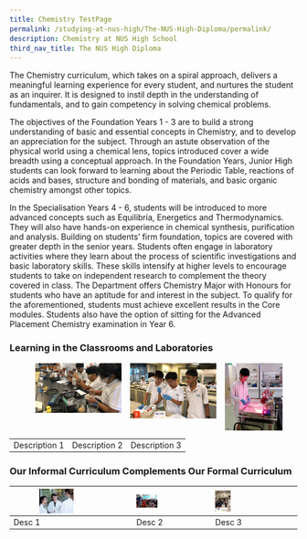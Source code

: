 ```yaml
---
title: Chemistry TestPage
permalink: /studying-at-nus-high/The-NUS-High-Diploma/permalink/
description: Chemistry at NUS High School
third_nav_title: The NUS High Diploma
---
```

The Chemistry curriculum, which takes on a spiral approach, delivers a meaningful learning experience for every student, and nurtures the student as an inquirer. It is designed to instil depth in the understanding of fundamentals, and to gain competency in solving chemical problems.   

The objectives of the Foundation Years 1 - 3 are to build a strong understanding of basic and essential concepts in Chemistry, and to develop an appreciation for the subject. Through an astute observation of the physical world using a chemical lens, topics introduced cover a wide breadth using a conceptual approach.  In the Foundation Years, Junior High students can look forward to learning about the Periodic Table, reactions of acids and bases, structure and bonding of materials, and basic organic chemistry amongst other topics. 

In the Specialisation Years 4 - 6, students will be introduced to more advanced concepts such as Equilibria, Energetics and Thermodynamics. They will also have hands-on experience in chemical synthesis, purification and analysis. Building on students’ firm foundation, topics are covered with greater depth in the senior years. Students often engage in laboratory activities where they learn about the process of scientific investigations and basic laboratory skills. These skills intensify at higher levels to encourage students to take on independent research to complement the theory covered in class.   The Department offers Chemistry Major with Honours for students who have an aptitude for and interest in the subject. To qualify for the aforementioned, students must achieve excellent results in the Core modules. Students also have the option of sitting for the Advanced Placement Chemistry examination in Year 6.

### Learning in the Classrooms and Laboratories

<p><a href="/chemistry/wonderment-in-the-classroom/"><img src="/images/Chemistry/chem1.jpg" style="width:30%;margin-right:15px;margin-left:45px;" align = "left"></a></p>
<p><a href="/chemistry/wonderment-in-the-classroom/"><img src="/images/Chemistry/chem2.jpg" style="width:30%;margin-right:15px;" align = "left"></a></p>
<p><a href="/chemistry/wonderment-in-the-classroom/"><img src="/images/Chemistry/chem3.jpg" style="width:20%;margin-right:15px;" align = "left"></a></p>

<br clear="left"/>

|  |  |  |
|:---:|:---:|:---:|
| Description 1 | Description 2 | Description 3 |

### Our Informal Curriculum Complements Our Formal Curriculum

<table>
	<thead>
		<tr>
			<th style="align: center">
				<img src="/images/chem4.jpg" style="margin-left:45px;margin-right:15px; width:30%" align="left">
			</th>
			<th style="align: center">
				<img src="/images/chem5.jpg" style="margin-right:15px; width:30%" align="left" >
			</th>
			<th style="align: center">
				<img src="/images/chem6.jpg" style="margin-right:15px; width:20%" align="left">
			</th>
		</tr>
	</thead>
	<tbody>
		<tr>
			<td> Desc 1 </td>
			<td> Desc 2 </td>
			<td> Desc 3 </td>
		</tr>
	</tbody>
</table>